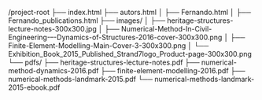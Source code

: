 /project-root
 ├── index.html
 ├── autors.html
 │    ├── Fernando.html
 │       ├── Fernando_publications.html
 ├── images/
 │    ├── heritage-structures-lecture-notes-300x300.jpg
 │    ├── Numerical-Method-In-Civil-Engineering-–-Dynamics-of-Structures-2016-cover-300x300.png
 │    ├── Finite-Element-Modelling-Main-Cover-3-300x300.png
 │    └── Exhibition_Book_2015_Published_Strand7logo_Product-page-300x300.png
 └── pdfs/
      ├── heritage-structures-lecture-notes.pdf
      ├── numerical-method-dynamics-2016.pdf
      ├── finite-element-modelling-2016.pdf
      ├── numerical-methods-landmark-2015.pdf
      └── numerical-methods-landmark-2015-ebook.pdf
